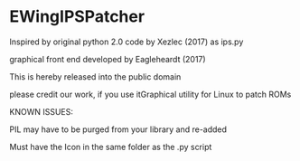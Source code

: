 # EWingIPSPatcher


Inspired by original python 2.0 code by Xezlec (2017) as ips.py

graphical front end developed by Eagleheardt (2017)

This is hereby released into the public domain

please credit our work, if you use itGraphical utility for Linux to patch ROMs

KNOWN ISSUES:

PIL may have to be purged from your library and re-added

Must have the Icon in the same folder as the .py script
